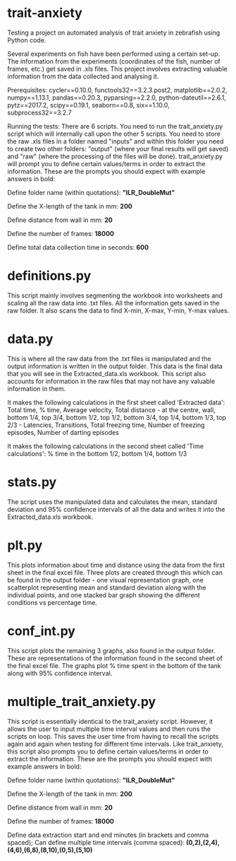 # trait-anxiety
Testing a project on automated analysis of trait anxiety in zebrafish using Python code.

Several experiments on fish have been performed using a certain set-up. The information from the experiments (coordinates of the fish, number of frames, etc.) get saved in .xls files. This project involves extracting valuable information from the data collected and analysing it. 

Prerequisites:
cycler==0.10.0, functools32==3.2.3.post2, matplotlib==2.0.2, numpy==1.13.1, pandas==0.20.3, pyparsing==2.2.0, python-dateutil==2.6.1, pytz==2017.2, scipy==0.19.1, seaborn==0.8, six==1.10.0, subprocess32==3.2.7

Running the tests: There are 6 scripts. You need to run the trait_anxiety.py script which will internally call upon the other 5 scripts. You need to store the raw .xls files in a folder named "inputs" and within this folder you need to create two other folders: "output" (where your final results will get saved) and "raw" (where the processing of the files will be done). trait_anxiety.py will prompt you to define certain values/terms in order to extract the information. These are the prompts you should expect with example answers in bold:

Define folder name (within quotations): **"ILR_DoubleMut"**

Define the X-length of the tank in mm: **200**

Define distance from wall in mm: **20**

Define the number of frames: **18000**

Define total data collection time in seconds: **600**

# definitions.py
This script mainly involves segmenting the workbook into worksheets and scaling all the raw data into .txt files. All the information gets saved in the raw folder. It also scans the data to find X-min, X-max, Y-min, Y-max values. 

# data.py
This is where all the raw data from the .txt files is manipulated and the output information is written in the output folder. This data is the final data that you will see in the Extracted_data.xls workbook. This script also accounts for information in the raw files that may not have any valuable information in them.

It makes the following calculations in the first sheet called 'Extracted data': 
Total time, % time, Average velocity, Total distance - at the centre, wall, bottom 1/4, top 3/4, bottom 1/2, top 1/2, bottom 3/4, top 1/4, bottom 1/3, top 2/3 - Latencies, Transitions, Total freezing time, Number of freezing episodes, Number of darting episodes

It makes the following calculations in the second sheet called 'Time calculations':
% time in the bottom 1/2, bottom 1/4, bottom 1/3

# stats.py
The script uses the manipulated data and calculates the mean, standard deviation and 95% confidence intervals of all the data and writes it into the Extracted_data.xls workbook.

# plt.py
This plots information about time and distance using the data from the first sheet in the final excel file. Three plots are created through this which can be found in the output folder - one visual representation graph, one scatterplot representing mean and standard deviation along with the individual points, and one stacked bar graph showing the different conditions vs percentage time.

# conf_int.py
This script plots the remaining 3 graphs, also found in the output folder. These are representations of the information found in the second sheet of the final excel file. The graphs plot % time spent in the bottom of the tank along with 95% confidence interval.

# multiple_trait_anxiety.py
This script is essentially identical to the trait_anxiety script. However, it allows the user to input multiple time interval values and then runs the scripts on loop. This saves the user time from having to recall the scripts again and again when testing for different time intervals. Like trait_anxiety, this script also prompts you to define certain values/terms in order to extract the information. These are the prompts you should expect with example answers in bold:

Define folder name (within quotations): **"ILR_DoubleMut"**

Define the X-length of the tank in mm: **200**

Define distance from wall in mm: **20**

Define the number of frames: **18000**

Define data extraction start and end minutes (in brackets and comma spaced); Can define multiple time intervals (comma spaced): **(0,2),(2,4),(4,6),(6,8),(8,10),(0,5),(5,10)**
